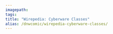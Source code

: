```yaml
---
imagepath:
tags:
title: "Wirepedia: Cyberware Classes"
alias: /dnwcomic/wirepedia-cyberware-classes/
---
```

